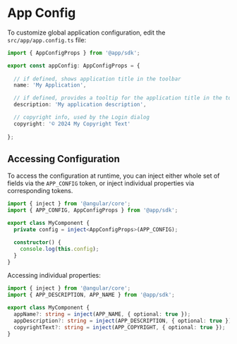 # App Config

To customize global application configuration, edit the `src/app/app.config.ts` file:

```ts
import { AppConfigProps } from '@app/sdk';

export const appConfig: AppConfigProps = {
  
  // if defined, shows application title in the toolbar
  name: 'My Application',

  // if defined, provides a tooltip for the application title in the toolbar
  description: 'My application description',

  // copyright info, used by the Login dialog
  copyright: '© 2024 My Copyright Text'
  
};
```

## Accessing Configuration

To access the configuration at runtime, you can inject either whole set of fields via the `APP_CONFIG` token,
or inject individual properties via corresponding tokens.

```ts
import { inject } from '@angular/core';
import { APP_CONFIG, AppConfigProps } from '@app/sdk';

export class MyComponent {
  private config = inject<AppConfigProps>(APP_CONFIG);

  constructor() {
    console.log(this.config);
  }
}
```

Accessing individual properties:

```ts
import { inject } from '@angular/core';
import { APP_DESCRIPTION, APP_NAME } from '@app/sdk';

export class MyComponent {
  appName?: string = inject(APP_NAME, { optional: true });
  appDescription?: string = inject(APP_DESCRIPTION, { optional: true });
  copyrightText?: string = inject(APP_COPYRIGHT, { optional: true });
}
```
